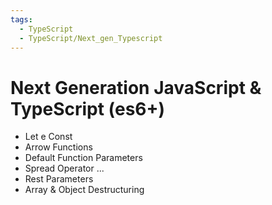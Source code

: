 ```yaml
---
tags:
  - TypeScript
  - TypeScript/Next_gen_Typescript
---
```


# Next Generation JavaScript & TypeScript (es6+)

- Let e Const
- Arrow Functions 
- Default Function Parameters
- Spread Operator ...
- Rest Parameters 
- Array & Object Destructuring
